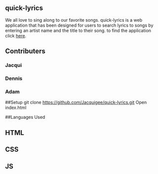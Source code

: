 ## quick-lyrics
We all love to sing along to our favorite songs.
quick-lyrics is a web application that has been designed for users to search lyrics to songs by entering an artist name and the title to their song. to find the application click [here](https://jacquigee.github.io/quick-lyrics/).

## Contributers
### Jacqui
### Dennis
### Adam

##Setup
git clone https://github.com/Jacquigee/quick-lyrics.git
Open index.html

##Languages Used
  ##     HTML
  ##     CSS
  ##     JS
